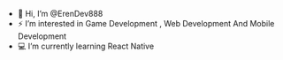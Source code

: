 - 👋 Hi, I’m @ErenDev888
- ⚡ I’m interested in Game Development , Web Development And Mobile Development
- 💻 I’m currently learning React Native

<!---
ErenDev888/ErenDev888 is a ✨ special ✨ repository because its `README.md` (this file) appears on your GitHub profile.
You can click the Preview link to take a look at your changes.
--->
